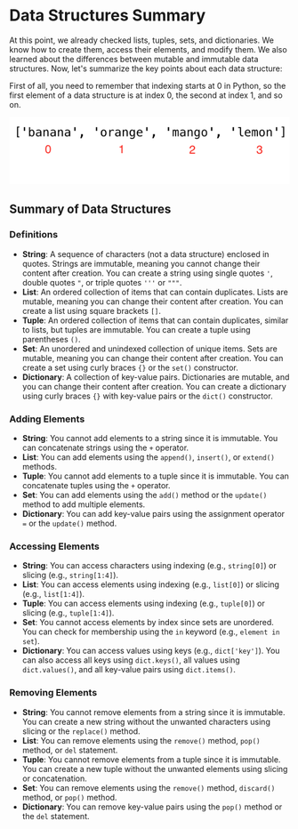 # Data Structures Summary

At this point, we already checked lists, tuples, sets, and dictionaries. We know how to create them, access their elements, and modify them. We also learned about the differences between mutable and immutable data structures. Now, let's summarize the key points about each data structure:

First of all, you need to remember that indexing starts at 0 in Python, so the first element of a data structure is at index 0, the second at index 1, and so on.

![indexing](../assets/indexing.png)

## Summary of Data Structures

### Definitions

- **String**: A sequence of characters (not a data structure) enclosed in quotes. Strings are immutable, meaning you cannot change their content after creation. You can create a string using single quotes `'`, double quotes `"`, or triple quotes `'''` or `"""`.
- **List**: An ordered collection of items that can contain duplicates. Lists are mutable, meaning you can change their content after creation. You can create a list using square brackets `[]`.
- **Tuple**: An ordered collection of items that can contain duplicates, similar to lists, but tuples are immutable. You can create a tuple using parentheses `()`.
- **Set**: An unordered and unindexed collection of unique items. Sets are mutable, meaning you can change their content after creation. You can create a set using curly braces `{}` or the `set()` constructor.
- **Dictionary**: A collection of key-value pairs. Dictionaries are mutable, and you can change their content after creation. You can create a dictionary using curly braces `{}` with key-value pairs or the `dict()` constructor.

### Adding Elements

- **String**: You cannot add elements to a string since it is immutable. You can concatenate strings using the `+` operator.
- **List**: You can add elements using the `append()`, `insert()`, or `extend()` methods.
- **Tuple**: You cannot add elements to a tuple since it is immutable. You can concatenate tuples using the `+` operator.
- **Set**: You can add elements using the `add()` method or the `update()` method to add multiple elements. 
- **Dictionary**: You can add key-value pairs using the assignment operator `=` or the `update()` method.

### Accessing Elements
- **String**: You can access characters using indexing (e.g., `string[0]`) or slicing (e.g., `string[1:4]`).
- **List**: You can access elements using indexing (e.g., `list[0]`) or slicing (e.g., `list[1:4]`).
- **Tuple**: You can access elements using indexing (e.g., `tuple[0]`) or slicing (e.g., `tuple[1:4]`).
- **Set**: You cannot access elements by index since sets are unordered. You can check for membership using the `in` keyword    (e.g., `element in set`).
- **Dictionary**: You can access values using keys (e.g., `dict['key']`). You can also access all keys using `dict.keys()`, all values using `dict.values()`, and all key-value pairs using `dict.items()`.

### Removing Elements
- **String**: You cannot remove elements from a string since it is immutable. You can create a new string without the unwanted characters using slicing or the `replace()` method.
- **List**: You can remove elements using the `remove()` method, `pop()` method, or `del` statement.
- **Tuple**: You cannot remove elements from a tuple since it is immutable. You can create a new tuple without the unwanted elements using slicing or concatenation.
- **Set**: You can remove elements using the `remove()` method, `discard()` method, or `pop()` method.
- **Dictionary**: You can remove key-value pairs using the `pop()` method or the `del` statement.   